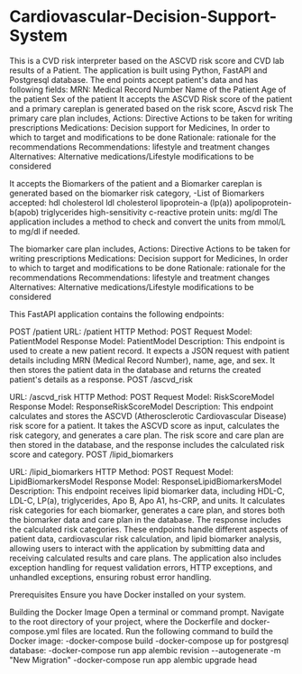 # Cardiovascular-Decision-Support-System
This is a CVD risk interpreter based on the ASCVD risk score and CVD lab results of a Patient. The application is built using Python, FastAPI and Postgresql database. The end points accept patient's data and has following fields:
MRN: Medical Record Number
Name of the Patient
Age of the patient
Sex of the patient
It accepts the ASCVD Risk score of the patient and a primary careplan is generated based on the risk score,
Ascvd risk
The primary care plan includes, Actions: Directive Actions to be taken for writing prescriptions Medications: Decision support for Medicines, In order to which to target and modifications to be done Rationale: rationale for the recommendations Recommendations: lifestyle and treatment changes Alternatives: Alternative medications/Lifestyle modifications to be considered

It accepts the Biomarkers of the patient and a Biomarker careplan is generated based on the biomarker risk category, -List of Biomarkers accepted:
hdl cholesterol
ldl cholesterol
lipoprotein-a (lp(a))
apolipoprotein-b(apob)
triglycerides
high-sensitivity c-reactive protein
units: mg/dl
The application includes a method to check and convert the units from mmol/L to mg/dl if needed.

The biomarker care plan includes, Actions: Directive Actions to be taken for writing prescriptions Medications: Decision support for Medicines, In order to which to target and modifications to be done Rationale: rationale for the recommendations Recommendations: lifestyle and treatment changes Alternatives: Alternative medications/Lifestyle modifications to be considered

This FastAPI application contains the following endpoints:

POST /patient
URL: /patient HTTP Method: POST Request Model: PatientModel Response Model: PatientModel Description: This endpoint is used to create a new patient record. It expects a JSON request with patient details including MRN (Medical Record Number), name, age, and sex. It then stores the patient data in the database and returns the created patient's details as a response. POST /ascvd_risk

URL: /ascvd_risk HTTP Method: POST Request Model: RiskScoreModel Response Model: ResponseRiskScoreModel Description: This endpoint calculates and stores the ASCVD (Atherosclerotic Cardiovascular Disease) risk score for a patient. It takes the ASCVD score as input, calculates the risk category, and generates a care plan. The risk score and care plan are then stored in the database, and the response includes the calculated risk score and category. POST /lipid_biomarkers

URL: /lipid_biomarkers HTTP Method: POST Request Model: LipidBiomarkersModel Response Model: ResponseLipidBiomarkersModel Description: This endpoint receives lipid biomarker data, including HDL-C, LDL-C, LP(a), triglycerides, Apo B, Apo A1, hs-CRP, and units. It calculates risk categories for each biomarker, generates a care plan, and stores both the biomarker data and care plan in the database. The response includes the calculated risk categories. These endpoints handle different aspects of patient data, cardiovascular risk calculation, and lipid biomarker analysis, allowing users to interact with the application by submitting data and receiving calculated results and care plans. The application also includes exception handling for request validation errors, HTTP exceptions, and unhandled exceptions, ensuring robust error handling.

Prerequisites
Ensure you have Docker installed on your system.

Building the Docker Image
Open a terminal or command prompt.
Navigate to the root directory of your project, where the Dockerfile and docker-compose.yml files are located.
Run the following command to build the Docker image: -docker-compose build -docker-compose up
for postgresql database: -docker-compose run app alembic revision --autogenerate -m "New Migration" -docker-compose run app alembic upgrade head
